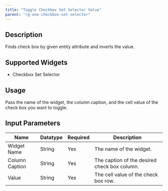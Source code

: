 ```yaml
---
title: "Toggle Checkbox Set Selector Value"
parent: "rg-one-checkbox-set-selector"
---
```


## Description
Finds check box by given entity attribute and inverts the value.

## Supported Widgets
 + Checkbox Set Selector

## Usage
Pass the name of the widget, the column caption, and the cell value of the check box you want to toggle.

## Input Parameters



Name | Datatype | Required | Description
---- | -------- | ------- |---------------
Widget Name | String | Yes | The name of the widget.
Column Caption | String | Yes | The caption of the desired check box column.
Value | String | Yes | The cell value of the check box row.
